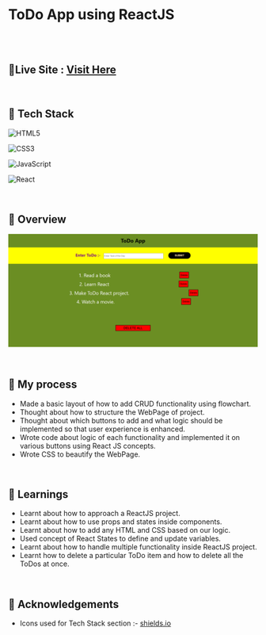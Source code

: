 # ToDo App using ReactJS
<br>
<br> 

## 📌Live Site : [Visit Here](https://react-todo-madhavsahi.netlify.app/ "Live Link")

<br>

## 📌 Tech Stack
![HTML5](https://img.shields.io/badge/html5-%23E34F26.svg?style=for-the-badge&logo=html5&logoColor=white)

![CSS3](https://img.shields.io/badge/css3-%231572B6.svg?style=for-the-badge&logo=css3&logoColor=white)

![JavaScript](https://img.shields.io/badge/javascript-%23323330.svg?style=for-the-badge&logo=javascript&logoColor=%23F7DF1E)

![React](https://img.shields.io/badge/react-%2320232a.svg?style=for-the-badge&logo=react&logoColor=%2361DAFB)

<br>

## 📌 Overview
![First page screenshot](./assets/screenshot/todo-ss-2.PNG)

<br>

## 📌 My process

- Made a basic layout of how to add CRUD functionality using flowchart.
- Thought about how to structure the WebPage of project.
- Thought about which buttons to add and what logic should be implemented so that user experience is enhanced.
- Wrote code about logic of each functionality and implemented it on various buttons using React JS concepts.
- Wrote CSS to beautify the WebPage.

<br>

## 📌 Learnings

- Learnt about how to approach a ReactJS project.
- Learnt about how to use props and states inside components.
- Learnt about how to add any HTML and CSS based on our logic.
- Used concept of React States to define and update variables.
- Learnt about how to handle multiple functionality inside ReactJS project.
- Learnt how to delete a particular ToDo item and how to delete all the ToDos at once.

<br>

## 📌 Acknowledgements

- Icons used for Tech Stack section :- [shields.io](https://img.shields.io)



